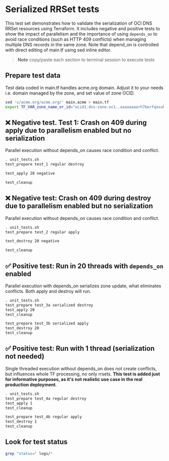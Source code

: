 # Serialized RRSet tests

This test set demonstrates how to validate the serialization of OCI DNS RRSet resources using Terraform. It includes negative and positive tests to show the impact of parallelism and the importance of using `depends_on` to avoid race conditions (such as HTTP 409 conflicts) when managing multiple DNS records in the same zone. Note that depend_on is controlled with direct editing of main.tf using sed inline editor.

> **Note**
> copy/paste each section to terminal session to execute tests

## Prepare test data

Test data coded in main.tf handles acme.org domain. Adjust it to your needs i.e. domain managed by the zone, and set value of zone OCID.

```bash
sed 's/acme.org/acme.org/' main.acme > main.tf 
export TF_VAR_zone_name_or_id="ocid1.dns-zone.oc1..aaaaaaaarh7borfqosuhymrv6pjh2m7nqhj27ctaqgtyctee2zpyc67xo6ta"
```

## ❌ Negative test. Test 1: Crash on 409 during apply due to parallelism enabled but no serialization

Parallel execution without depends_on causes race condition and conflict.

```bash
. unit_tests.sh
test_prepare test_1 regular destroy

test_apply 20 negative

test_cleanup
```

## ❌ Negative test: Crash on 409 during destroy due to parallelism enabled but no serialization

Parallel execution without depends_on causes race condition and conflict.

```bash
. unit_tests.sh
test_prepare test_2 regular apply 

test_destroy 20 negative

test_cleanup
```

## ✅ Positive test: Run in 20 threads with `depends_on` enabled

Parallel execution with depends_on serializes zone update, what eliminates conflicts. Both apply and destroy will run.

```bash
. unit_tests.sh
test_prepare test_3a serialized destroy
test_apply 20
test_cleanup

test_prepare test_3b serialized apply
test_destroy 20
test_cleanup
```

## ✅ Positive test: Run with 1 thread (serialization not needed)

Single threaded execution without depends_on does not create conflicts, but influences whole TF processing, no only rrsets. **This test is added just for informative purposes, as it's not realistic use case in the real production deployment**.

```bash
. unit_tests.sh
test_prepare test_4a regular destroy 
test_apply 1
test_cleanup

test_prepare test_4b regular apply
test_destroy 1
test_cleanup
```

## Look for test status

```bash
grep "status=" logs/*
```
